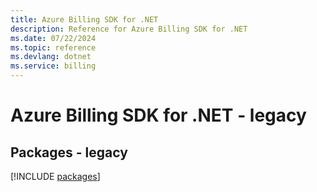 ```yaml
---
title: Azure Billing SDK for .NET
description: Reference for Azure Billing SDK for .NET
ms.date: 07/22/2024
ms.topic: reference
ms.devlang: dotnet
ms.service: billing
---
```

# Azure Billing SDK for .NET - legacy
## Packages - legacy
[!INCLUDE [packages](billing-index.md)]